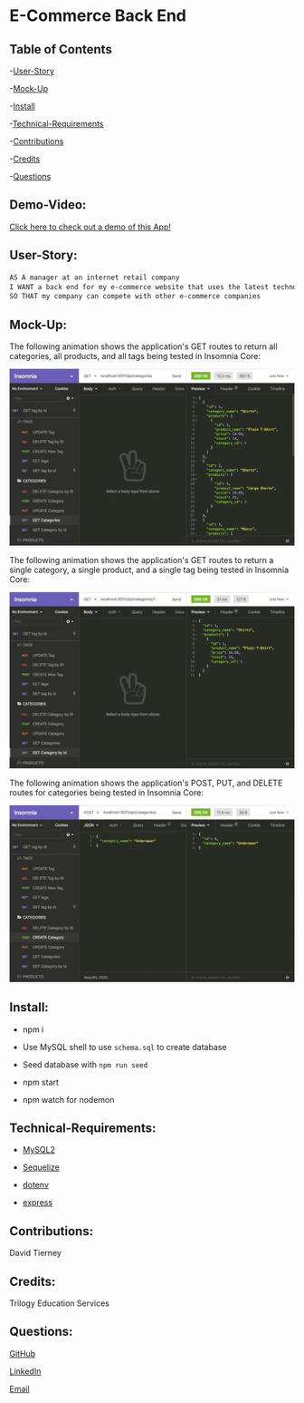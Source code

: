# E-Commerce Back End

## Table of Contents

-[User-Story](#user-story)

-[Mock-Up](#mock-up)

-[Install](#install)

-[Technical-Requirements](#technical-requirements)

-[Contributions](#contributions)

-[Credits](#credits)

-[Questions](#questions)


## Demo-Video:

[Click here to check out a demo of this App!](https://drive.google.com/file/d/1AXehX5YL2Rc0LEiNP817duG-T24S1I_G/view)


## User-Story:

```md
AS A manager at an internet retail company
I WANT a back end for my e-commerce website that uses the latest technologies
SO THAT my company can compete with other e-commerce companies
```

## Mock-Up:

The following animation shows the application's GET routes to return all categories, all products, and all tags being tested in Insomnia Core:

![In Insomnia Core, the user tests “GET tags,” “GET Categories,” and “GET All Products.”.](./Assets/13-orm-homework-demo-01.gif)

The following animation shows the application's GET routes to return a single category, a single product, and a single tag being tested in Insomnia Core:

![In Insomnia Core, the user tests “GET tag by id,” “GET Category by ID,” and “GET One Product.”](./Assets/13-orm-homework-demo-02.gif)

The following animation shows the application's POST, PUT, and DELETE routes for categories being tested in Insomnia Core:

![In Insomnia Core, the user tests “DELETE Category by ID,” “CREATE Category,” and “UPDATE Category.”](./Assets/13-orm-homework-demo-03.gif)


## Install:

* npm i

* Use MySQL shell to use `schema.sql` to create database

* Seed database with `npm run seed`

* npm start

* npm watch for nodemon


## Technical-Requirements:

  * [MySQL2](https://www.npmjs.com/package/mysql)
  
  * [Sequelize](https://www.npmjs.com/package/sequelize)

  * [dotenv](https://www.npmjs.com/package/dotenv)

  * [express](https://www.npmjs.com/package/express)


## Contributions:

David Tierney


## Credits:

Trilogy Education Services


## Questions:

[GitHub](https://github.com/daveshouse44)

[LinkedIn](https://www.linkedin.com/in/david-tierney-652030214/)

[Email](mailto:daveshouse44@hotmail.com)
